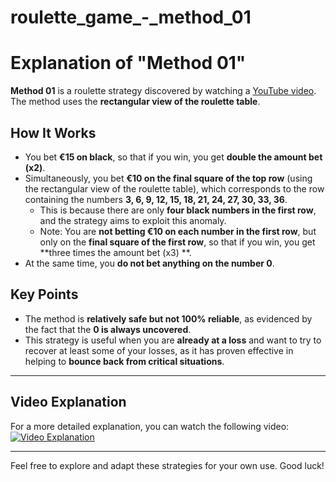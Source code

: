 # roulette_game_-_method_01
# Explanation of "Method 01"

**Method 01** is a roulette strategy discovered by watching a [YouTube video](https://www.youtube.com/watch?v=Pe1TskP2Awo).  
The method uses the **rectangular view of the roulette table**.

## How It Works
- You bet **€15 on black**, so that if you win, you get **double the amount bet (x2)**.
- Simultaneously, you bet **€10 on the final square of the top row** (using the rectangular view of the roulette table), which corresponds to the row containing the numbers **3, 6, 9, 12, 15, 18, 21, 24, 27, 30, 33, 36**.  
  - This is because there are only **four black numbers in the first row**, and the strategy aims to exploit this anomaly.
  - Note: You are **not betting €10 on each number in the first row**, but only on the **final square of the first row**, so that if you win, you get **three times the amount bet (x3) **.
- At the same time, you **do not bet anything on the number 0**.

## Key Points
- The method is **relatively safe but not 100% reliable**, as evidenced by the fact that the **0 is always uncovered**.
- This strategy is useful when you are **already at a loss** and want to try to recover at least some of your losses, as it has proven effective in helping to **bounce back from critical situations**.

---

## Video Explanation

For a more detailed explanation, you can watch the following video:  
[![Video Explanation](https://img.youtube.com/vi/Pe1TskP2Awo/0.jpg)](https://www.youtube.com/watch?v=Pe1TskP2Awo)

---

Feel free to explore and adapt these strategies for your own use. Good luck!